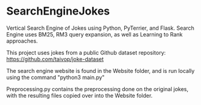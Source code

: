 # SearchEngineJokes
Vertical Search Engine of Jokes using Python, PyTerrier, and Flask. Search Engine uses BM25, RM3 query expansion, as well as Learning to Rank approaches.

This project uses jokes from a public Github dataset repository: https://github.com/taivop/joke-dataset

The search engine website is found in the Website folder, and is run locally using the command "python3 main.py"

Preprocessing.py contains the preprocessing done on the original jokes, with the resulting files copied over into the Website folder.
